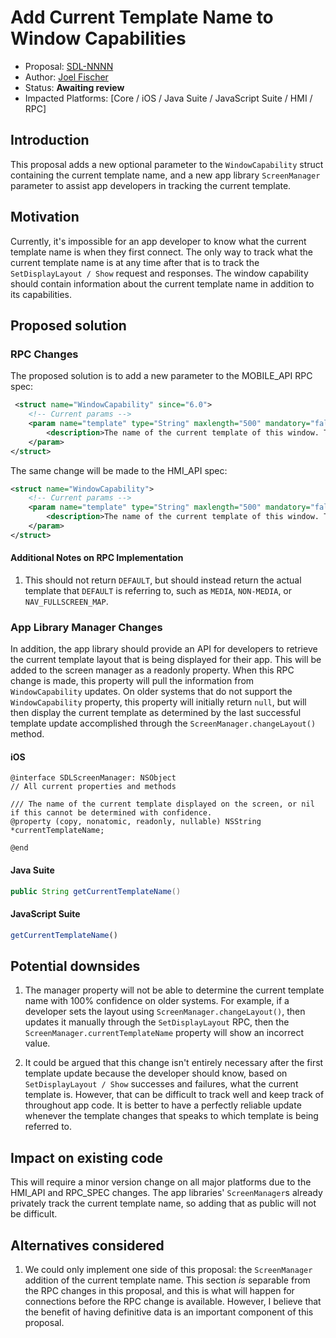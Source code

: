 # Add Current Template Name to Window Capabilities

* Proposal: [SDL-NNNN](nnnn-window-capabilities-template-name.md)
* Author: [Joel Fischer](https://github.com/joeljfischer)
* Status: **Awaiting review**
* Impacted Platforms: [Core / iOS / Java Suite / JavaScript Suite / HMI / RPC]

## Introduction
This proposal adds a new optional parameter to the `WindowCapability` struct containing the current template name, and a new app library `ScreenManager` parameter to assist app developers in tracking the current template.

## Motivation
Currently, it's impossible for an app developer to know what the current template name is when they first connect. The only way to track what the current template name is at any time after that is to track the `SetDisplayLayout / Show` request and responses. The window capability should contain information about the current template name in addition to its capabilities.

## Proposed solution

### RPC Changes
The proposed solution is to add a new parameter to the MOBILE_API RPC spec:

```xml
 <struct name="WindowCapability" since="6.0">
    <!-- Current params -->
    <param name="template" type="String" maxlength="500" mandatory="false">
        <description>The name of the current template of this window. The other parameters describe the capabilities of this template layout.</description>
    </param>
</struct>
```

The same change will be made to the HMI_API spec:

```xml
<struct name="WindowCapability">
    <!-- Current params -->
    <param name="template" type="String" maxlength="500" mandatory="false">
        <description>The name of the current template of this window. The other parameters describe the capabilities of this template layout.</description>
    </param>
</struct>
```

#### Additional Notes on RPC Implementation
1. This should not return `DEFAULT`, but should instead return the actual template that `DEFAULT` is referring to, such as `MEDIA`, `NON-MEDIA`, or `NAV_FULLSCREEN_MAP`.

### App Library Manager Changes
In addition, the app library should provide an API for developers to retrieve the current template layout that is being displayed for their app. This will be added to the screen manager as a readonly property. When this RPC change is made, this property will pull the information from `WindowCapability` updates. On older systems that do not support the `WindowCapability` property, this property will initially return `null`, but will then display the current template as determined by the last successful template update accomplished through the `ScreenManager.changeLayout()` method.

#### iOS
```objc
@interface SDLScreenManager: NSObject
// All current properties and methods

/// The name of the current template displayed on the screen, or nil if this cannot be determined with confidence.
@property (copy, nonatomic, readonly, nullable) NSString *currentTemplateName;

@end
```

#### Java Suite
```java
public String getCurrentTemplateName()
```

#### JavaScript Suite
```js
getCurrentTemplateName()
```

## Potential downsides
1. The manager property will not be able to determine the current template name with 100% confidence on older systems. For example, if a developer sets the layout using `ScreenManager.changeLayout()`, then updates it manually through the `SetDisplayLayout` RPC, then the `ScreenManager.currentTemplateName` property will show an incorrect value.

2. It could be argued that this change isn't entirely necessary after the first template update because the developer should know, based on `SetDisplayLayout / Show` successes and failures, what the current template is. However, that can be difficult to track well and keep track of throughout app code. It is better to have a perfectly reliable update whenever the template changes that speaks to which template is being referred to.

## Impact on existing code
This will require a minor version change on all major platforms due to the HMI_API and RPC_SPEC changes. The app libraries' `ScreenManager`s already privately track the current template name, so adding that as public will not be difficult.

## Alternatives considered
1. We could only implement one side of this proposal: the `ScreenManager` addition of the current template name. This section *is* separable from the RPC changes in this proposal, and this is what will happen for connections before the RPC change is available. However, I believe that the benefit of having definitive data is an important component of this proposal.